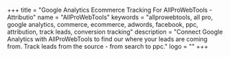 +++
title = "Google Analytics Ecommerce Tracking For AllProWebTools - Attributio"
name = "AllProWebTools"
keywords = "allprowebtools, all pro, google analytics, commerce, ecommerce, adwords, facebook, ppc, attribution, track leads, conversion tracking"
description = "Connect Google Analytics with AllProWebTools to find our where your leads are coming from. Track leads from the source - from search to ppc."
logo = ""
+++
